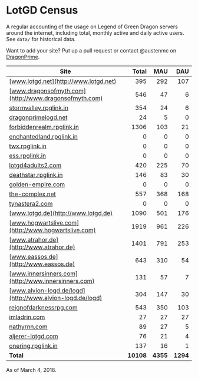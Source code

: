 # LotGD Census
A regular accounting of the usage on Legend of Green Dragon servers around the internet, including total, monthly active and daily active users. See `data/` for historical data.

Want to add your site? Put up a pull request or contact @austenmc on [DragonPrime](http://dragonprime.net).


Site | Total | MAU | DAU
--- | ---:| ---:| ---:
[www.lotgd.net](http://www.lotgd.net)|395|292|107
[www.dragonsofmyth.com](http://www.dragonsofmyth.com)|546|47|6
[stormvalley.rpglink.in](http://stormvalley.rpglink.in)|354|24|6
[dragonprimelogd.net](http://dragonprimelogd.net)|24|5|0
[forbiddenrealm.rpglink.in](http://forbiddenrealm.rpglink.in)|1306|103|21
[enchantedland.rpglink.in](http://enchantedland.rpglink.in)|0|0|0
[twx.rpglink.in](http://twx.rpglink.in)|0|0|0
[ess.rpglink.in](http://ess.rpglink.in)|0|0|0
[lotgd4adults2.com](http://lotgd4adults2.com)|420|225|70
[deathstar.rpglink.in](http://deathstar.rpglink.in)|146|83|30
[golden-empire.com](http://golden-empire.com)|0|0|0
[the-complex.net](http://the-complex.net)|557|368|168
[tynastera2.com](http://tynastera2.com)|0|0|0
[www.lotgd.de](http://www.lotgd.de)|1090|501|176
[www.hogwartslive.com](http://www.hogwartslive.com)|1919|961|226
[www.atrahor.de](http://www.atrahor.de)|1401|791|253
[www.eassos.de](http://www.eassos.de)|643|310|54
[www.innersinners.com](http://www.innersinners.com)|131|57|7
[www.alvion-logd.de/logd](http://www.alvion-logd.de/logd)|304|147|30
[reignofdarknessrpg.com](http://reignofdarknessrpg.com)|543|350|103
[imladrin.com](http://imladrin.com)|27|27|27
[nathyrnn.com](http://nathyrnn.com)|89|27|5
[aljerer-lotgd.com](http://aljerer-lotgd.com)|76|21|4
[onering.rpglink.in](http://onering.rpglink.in)|137|16|1
**Total**|**10108**|**4355**|**1294**

As of March 4, 2018.
